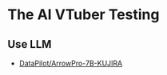 # The AI VTuber Testing

## Use LLM
- [DataPilot/ArrowPro-7B-KUJIRA](https://huggingface.co/DataPilot/ArrowPro-7B-KUJIRA)